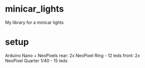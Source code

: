 # minicar_lights
My library for a minicar lights

# setup
Arduino Nano + NeoPixels
rear: 2x NeoPixel Ring - 12 leds
front: 2x NeoPixel Quarter 1/40 - 15 leds
